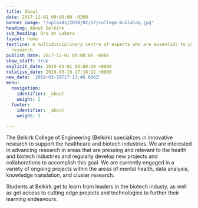 ```yaml
---
title: About
date: 2017-11-01 00:00:00 -0300
banner_image: "/uploads/2018/02/17/college-building.jpg"
heading: About Belkirk
sub_heading: Ora et Labora
layout: home
textline: A multidisciplinary centre of experts who are essential to patient-oriented
  research.
publish_date: 2017-12-01 00:00:00 -0400
show_staff: true
explicit_date: 2019-03-01 04:00:00 +0000
relative_date: 2019-03-19 17:18:11 +0000
new_date: '2019-03-19T17:13:46.686Z'
menu:
  navigation:
    identifier: _about
    weight: 2
  footer:
    identifier: _about
    weight: 3

---
```

The Belkirk College of Engineering (Belkirk) specializes in innovative research to support the healthcare and biotech industries. We are interested in advancing research in areas that are pressing and relevant to the health and biotech industries and regularly develop new projects and collaborations to accomplish this goal. We are currently engaged in a variety of ongoing projects within the areas of mental health, data analysis, knowledge translation, and cluster research.

Students at Belkirk get to learn from leaders in the biotech industy, as well as get access to cutting edge projects and technologies to further their learning endeavours.